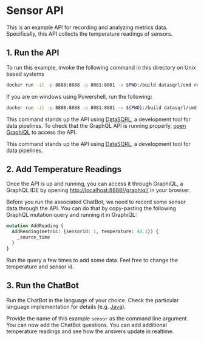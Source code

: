 # Sensor API

This is an example API for recording and analyzing metrics data.
Specifically, this API collects the temperature readings of sensors.

## 1. Run the API

To run this example, invoke the following command in this directory on Unix based systems
```bash
docker run -it -p 8888:8888 -p 8081:8081 -v $PWD:/build datasqrl/cmd run sensors.sqrl sensorsapi.graphqls
```

If you are on windows using Powershell, run the following:
```bash
docker run -it -p 8888:8888 -p 8081:8081 -v ${PWD}:/build datasqrl/cmd run sensors.sqrl sensorsapi.graphqls
```

This command stands up the API using [DataSQRL](https://www.datasqrl.com/), a development tool
for data pipelines. To check that the GraphQL API is running properly, [open GraphiQL](http://localhost:8888/graphiql/) to access the API.

This command stands up the API using [DataSQRL](https://www.datasqrl.com/), a development tool
for data pipelines.

## 2. Add Temperature Readings

Once the API is up and running, you can access it through GraphiQL, a GraphQL IDE by opening
[http://localhost:8888//graphiql/](http://localhost:8888//graphiql/) in your browser.

Before you run the associated ChatBot, we need to record some sensor data through the API.
You can do that by copy-pasting the following GraphQL mutation query and running it in GraphiQL:
```graphql
mutation AddReading {
  AddReading(metric: {sensorid: 1, temperature: 44.1}) {
    _source_time
  }
}
```

Run the query a few times to add some data. Feel free to change the temperature and sensor id.

## 3. Run the ChatBot

Run the ChatBot in the language of your choice. Check the particular language implementation for details (e.g. [Java](../../java/)).

Provide the name of this example `sensor` as the command line argument.
You can now add the ChatBot questions. You can add additional
temperature readings and see how the answers update in realtime.
